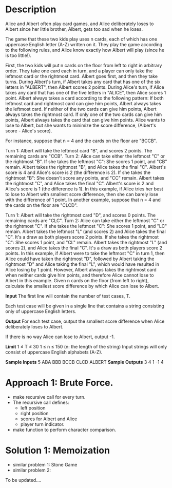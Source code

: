 # Description
Alice and Albert often play card games, and Alice deliberately loses to Albert since her little brother, Albert, gets too sad when he loses.

The game that these two kids play uses n cards, each of which has one uppercase English letter (A-Z) written on it.
They play the game according to the following rules, and Alice know exactly how Albert will play (since he is too little!).

First, the two kids will put n cards on the floor from left to right in arbitrary order.
They take one card each in turn, and a player can only take the leftmost card or the rightmost card.
Albert goes first, and then they take turns.
During Albert's turn, if Albert takes any card that has one of the six letters in "ALBERT", then Albert scores 2 points.
During Alice's turn, if Alice takes any card that has one of the five letters in "ALICE", then Alice scores 1 point.
Albert always takes a card according to the following pattern:
If both leftmost card and rightmost card can give him points, Albert always takes the leftmost card.
If neither of the two cards can give him points, Albert always takes the rightmost card.
If only one of the two cards can give him points, Albert always takes the card that can give him points.
Alice wants to lose to Albert, but she wants to minimize the score difference, (Albert's score - Alice's score).

For instance, suppose that n = 4 and the cards on the floor are "BCCB".

Turn 1: Albert will take the leftmost card "B", and scores 2 points. The remaining cards are "CCB".
Turn 2: Alice can take either the leftmost "C" or the rightmost "B".
If she takes the leftmost "C": She scores 1 point, and "CB" remain. Albert takes the rightmost "B", and Alice takes the final "C". Albert's score is 4 and Alice's score is 2 (the difference is 2).
If she takes the rightmost "B": She doesn't score any points, and "CC" remain. Albert takes the rightmost "C", and Alice takes the final "C". Albert's score is 2 and Alice's score is 1 (the difference is 1).
In this example, if Alice tries her best to lose to Albert with smallest score difference, then she can barely lose with the difference of 1 point.
In another example, suppose that n = 4 and the cards on the floor are "CLCD".

Turn 1: Albert will take the rightmost card "D", and scores 0 points. The remaining cards are "CLC".
Turn 2: Alice can take either the leftmost "C" or the rightmost "C".
If she takes the leftmost "C": She scores 1 point, and "LC" remain. Albert takes the leftmost "L" (and scores 2) and Alice takes the final "C". It's a draw as both players score 2 points.
If she takes the rightmost "C": She scores 1 point, and "CL" remain. Albert takes the rightmost "L" (and scores 2), and Alice takes the final "C". It's a draw as both players score 2 points.
In this example, if Albert were to take the leftmost "C" in turn 1, then Alice could have taken the rightmost "D", followed by Albert taking the rightmost "D" and Alice taking the final "L", which would have resulted in Alice losing by 1 point. However, Albert always takes the rightmost card when neither cards give him points, and therefore Alice cannot lose to Albert in this example.
Given n cards on the floor (from left to right), calculate the smallest score difference by which Alice can lose to Albert.

**Input**
The first line will contain the number of test cases, T.

Each test case will be given in a single line that contains a string consisting only of uppercase English letters.

**Output**
For each test case, output the smallest score difference when Alice deliberately loses to Albert.

If there is no way Alice can lose to Albert, output -1.

**Limit**
1 ≤ T ≤ 30
1 ≤ n ≤ 150 (n: the length of the string)
Input strings will only consist of uppercase English alphabets (A-Z).

**Sample Inputs**
5
ABA
BBB
BCCB
CLCD
ALBERT
**Sample Outputs**
3
4
1
-1
4

# Approach 1: Brute Force. 
* make recursive call for every turn.
* The recursive call defines: 
  - left position
  - right position
  - scores for Albert and Alice
  - player turn indicator.
* make function to perform character comparison. 

# Solution 1: Memoization
* similar problem 1: Stone Game
* similar problem 2: 

To be updated....

